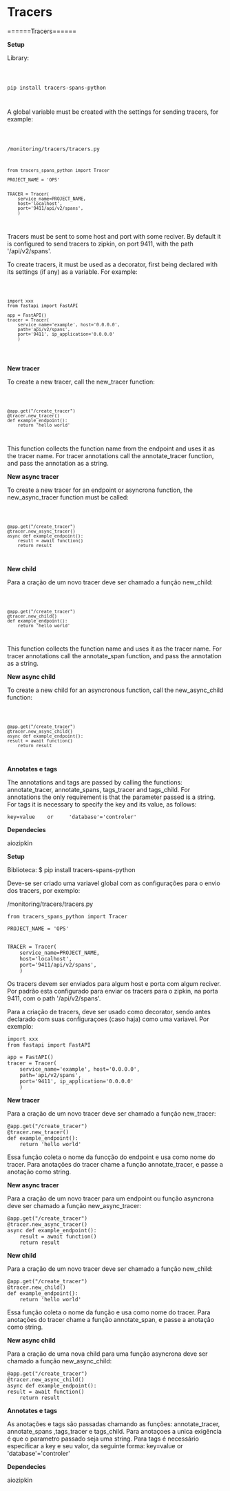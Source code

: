
# Tracers


======Tracers======

**Setup**

Library:

<code> 

pip install tracers-spans-python 

</code>

A global variable must be created with the settings for sending tracers, for example:

<code>

/monitoring/tracers/tracers.py

    from tracers_spans_python import Tracer

    PROJECT_NAME = 'OPS'


    TRACER = Tracer(
        service_name=PROJECT_NAME,
        host='localhost', 
        port='9411/api/v2/spans',
        )
</code>

Tracers must be sent to some host and port with some reciver. By default it is configured to send tracers to zipkin, on port 9411, with the path '/api/v2/spans'.

To create tracers, it must be used as a decorator, first being declared with its settings (if any) as a variable. For example:

<code>

    import xxx
    from fastapi import FastAPI

    app = FastAPI()
    tracer = Tracer(
        service_name='example', host='0.0.0.0', 
        path='api/v2/spans',
        port='9411', ip_application='0.0.0.0'
        )
        
 </code>


**New tracer**

To create a new tracer, call the new_tracer function:

<code>

    @app.get("/create_tracer")
    @tracer.new_tracer()
    def example_endpoint():
        return 'hello world'
        
</code>

This function collects the function name from the endpoint and uses it as the tracer name.
For tracer annotations call the annotate_tracer function, and pass the annotation as a string.

**New async tracer**

To create a new tracer for an endpoint or asyncrona function, the new_async_tracer function must be called:

<code>

    @app.get("/create_tracer")
    @tracer.new_async_tracer()
    async def example_endpoint():
        result = await function()
        return result

</code>

**New child**

Para a cração de um novo tracer deve ser chamado a função new_child:

<code>

    @app.get("/create_tracer")
    @tracer.new_child()
    def example_endpoint():
        return 'hello world'
</code>

This function collects the function name and uses it as the tracer name.
For tracer annotations call the annotate_span function, and pass the annotation as a string.

**New async child**

To create a new child for an asyncronous function, call the new_async_child function:

<code>

    @app.get("/create_tracer")
    @tracer.new_async_child()
    async def example_endpoint():
    result = await function()
        return result

</code>

**Annotates e tags**

The annotations and tags are passed by calling the functions:
annotate_tracer, annotate_spans, tags_tracer and tags_child.
For annotations the only requirement is that the parameter passed is a string.
For tags it is necessary to specify the key and its value, as follows:

    key=value    or     'database'='controler'


**Dependecies**

 aiozipkin


**Setup**

Biblioteca: $ pip install tracers-spans-python

Deve-se ser criado uma variavel global com as configurações para o envio dos tracers, por exemplo:

/monitoring/tracers/tracers.py

    from tracers_spans_python import Tracer

    PROJECT_NAME = 'OPS'


    TRACER = Tracer(
        service_name=PROJECT_NAME,
        host='localhost', 
        port='9411/api/v2/spans',
        )

Os tracers devem ser enviados para algum host e porta com algum reciver. Por padrão esta configurado para enviar os tracers para o zipkin, na porta 9411, com o path '/api/v2/spans'.

Para a criação de tracers, deve ser usado como decorator, sendo antes declarado com suas configuraçoes (caso haja) como uma variavel. Por exemplo:

    import xxx
    from fastapi import FastAPI

    app = FastAPI()
    tracer = Tracer(
        service_name='example', host='0.0.0.0', 
        path='api/v2/spans',
        port='9411', ip_application='0.0.0.0'
        )


**New tracer**

Para a cração de um novo tracer deve ser chamado a função new_tracer:

    @app.get("/create_tracer")
    @tracer.new_tracer()
    def example_endpoint():
        return 'hello world'

Essa função coleta o nome da funcção do endpoint e usa como nome do tracer.
Para anotações do tracer chame a função annotate_tracer, e passe a anotação como string.

**New async tracer**

Para a cração de um novo tracer para um endpoint ou função asyncrona deve ser chamado a função new_async_tracer:

    @app.get("/create_tracer")
    @tracer.new_async_tracer()
    async def example_endpoint():
        result = await function()
        return result


**New child**

Para a cração de um novo tracer deve ser chamado a função new_child:

    @app.get("/create_tracer")
    @tracer.new_child()
    def example_endpoint():
        return 'hello world'

Essa função coleta o nome da função e usa como nome do tracer.
Para anotações do tracer chame a função annotate_span, e passe a anotação como string.

**New async child**

Para a cração de uma nova child para uma função asyncrona deve ser chamado a função new_async_child:

    @app.get("/create_tracer")
    @tracer.new_async_child()
    async def example_endpoint():
    result = await function()
        return result


**Annotates e tags**

As anotações e tags são passadas chamando as funções:
annotate_tracer, annotate_spans ,tags_tracer e tags_child.
Para anotaçoes a unica exigência é que o parametro passado seja uma string.
Para tags é necessário especificar a key e seu valor, da seguinte forma:
    key=value    or     'database'='controler'


**Dependecies**

 aiozipkin
